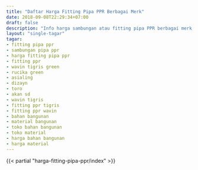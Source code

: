 ```yaml
---
title: "Daftar Harga Fitting Pipa PPR Berbagai Merk"
date: 2018-09-08T22:29:34+07:00
draft: false
description: "Info harga sambungan atau fitting pipa PPR berbagai merk yang diupdate secara rutin. Harga disini dijamin akurat karena langsung diambil dari distributor pipa PPR."
layout: "single-tagar"
tagar:
- fitting pipa ppr
- sambungan pipa ppr
- harga fitting pipa ppr
- fitting ppr
- wavin tigris green
- rucika green
- asialing
- dizayn
- toro
- akan sd
- wavin tigris
- fitting ppr tigris
- fitting ppr wavin
- bahan bangunan
- material bangunan
- toko bahan bangunan
- toko material
- harga bahan bangunan
- harga material
---
```


{{< partial "harga-fitting-pipa-ppr/index" >}}